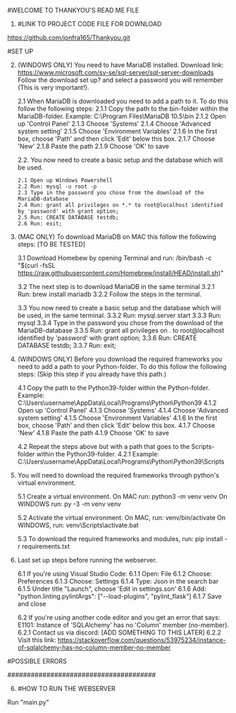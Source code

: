 #WELCOME TO THANKYOU'S READ ME FILE

1. #LINK TO PROJECT CODE FILE FOR DOWNLOAD

https://github.com/jonfra165/Thankyou.git

#SET UP

2.  (WINDOWS ONLY) You need to have MariaDB installed.
    Download link: https://www.microsoft.com/sv-se/sql-server/sql-server-downloads
    Follow the download set up? and select a password you will remember (This is very important!).

    2.1 When MariaDB is downloaded you need to add a path to it. To do this follow the following steps:
        2.1.1 Copy the path to the bin-folder within the MariaDB-folder.
            Example: C:\Program Files\MariaDB 10.5\bin
        2.1.2 Open up 'Control Panel'
        2.1.3 Choose 'Systems'
        2.1.4 Choose 'Advanced system setting'
        2.1.5 Choose 'Environment Variables'
        2.1.6 In the first box, choose 'Path' and then click 'Edit' below this box.
        2.1.7 Choose 'New'
        2.1.8 Paste the path
        2.1.9 Choose 'OK' to save

    2.2. You now need to create a basic setup and the database which will be used.
        
        2.1 Open up Windows Powershell
        2.2 Run: mysql -u root -p
        2.3 Type in the password you chose from the download of the MariaDB-database
        2.4 Run: grant all privileges on *.* to root@localhost identified by 'password' with grant option;
        2.5 Run: CREATE DATABASE testdb;
        2.6 Run: exit;

3. (MAC ONLY) To download MariaDB on MAC this follow the following steps: [TO BE TESTED]

    3.1 Download Homebew by opening Terminal and run: /bin/bash -c "$(curl -fsSL https://raw.githubusercontent.com/Homebrew/install/HEAD/install.sh)"
    
    3.2 The next step is to download MariaDB in the same terminal
        3.2.1 Run: brew install mariadb
        3.2.2 Follow the steps in the terminal.
    
    3.3 You now need to create a basic setup and the database which will be used, in the same terminal.
        3.3.2 Run: mysql.server start
        3.3.3 Run: mysql
        3.3.4 Type in the password you chose from the download of the MariaDB-database
        3.3.5 Run: grant all privileges on *.* to root@localhost identified by 'password' with grant option;
        3.3.6 Run: CREATE DATABASE testdb;
        3.3.7 Run: exit;
    
4. (WINDOWS ONLY) Before you download the required frameworks you need to add a path to your Python-folder. To do this follow the following steps: (Skip this step if you already have this path.)
    
    4.1 Copy the path to the Python39-folder within the Python-folder.
            Example: C:\Users\username\AppData\Local\Programs\Python\Python39
        4.1.2 Open up 'Control Panel'
        4.1.3 Choose 'Systems'
        4.1.4 Choose 'Advanced system setting'
        4.1.5 Choose 'Environment Variables'
        4.1.6 In the first box, choose 'Path' and then click 'Edit' below this box.
        4.1.7 Choose 'New'
        4.1.8 Paste the path
        4.1.9 Choose 'OK' to save
    
    4.2 Repeat the steps above but with a path that goes to the Scripts-folder within the Python39-folder.
        4.2.1 Example: C:\Users\username\AppData\Local\Programs\Python\Python39\Scripts

5. You will need to download the required frameworks through python's virtual environment.

    5.1 Create a virtual environment.
        On MAC run: python3 -m venv venv
        On WINDOWS run: py -3 -m venv venv
        
    5.2 Activate the virtual environment.
        On MAC, run: venv/bin/activate
        On WINDOWS, run: venv\Scripts\activate.bat

    5.3 To download the required frameworks and modules, run: pip install -r requirements.txt

6. Last set up steps before running the webserver.

    6.1 If you're using Visual Studio Code:
        6.1.1 Open: File
        6.1.2 Choose: Preferences
        6.1.3 Choose: Settings
        6.1.4 Type: Json in the search bar
        6.1.5 Under title "Launch", choose 'Edit in settings.son'
        6.1.6 Add: "python.linting.pylintArgs": ["--load-plugins", "pylint_flask"]
        6.1.7 Save and close
    
    6.2 If you're using another code editor and you get an error that says: E1101: Instance of 'SQLAlchemy' has no 'Column' member (no-member). 
        6.2.1 Contact us via discord: [ADD SOMETHING TO THIS LATER]
        6.2.2 Visit this link: https://stackoverflow.com/questions/53975234/instance-of-sqlalchemy-has-no-column-member-no-member

#POSSIBLE ERRORS

######################################

6. #HOW TO RUN THE WEBSERVER

Run "main.py"